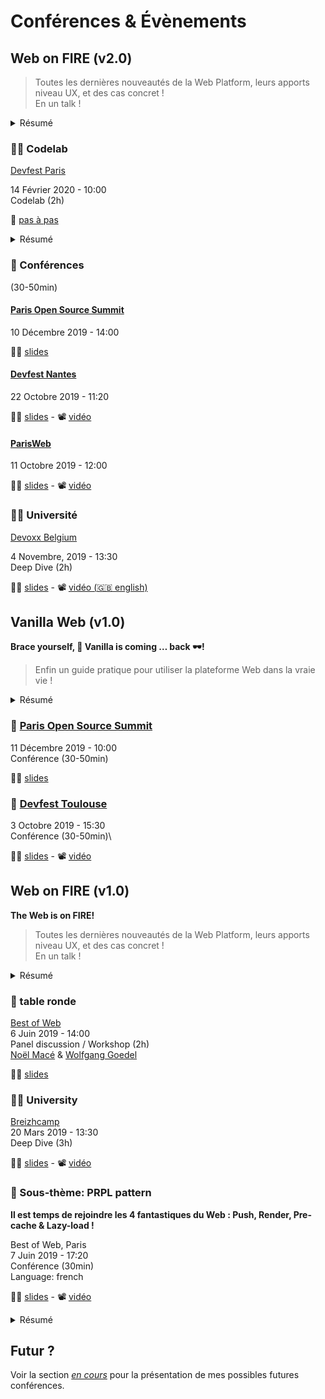 # Conférences & Évènements

## Web on FIRE (v2.0)

> Toutes les dernières nouveautés de la Web Platform, leurs apports niveau UX, et des cas concret !\
> En un talk !

<details>
  <summary>Résumé</summary>
La Web platform évolue en permanence ! Et ça fait 4 ans qu’on évoque les 4 même technos pour appliquer les 4 grands éléments qui font une bonne web app : Fast, Integrated, Reliable & Engaging !

Il est temps de se mettre à jour ! Prenons quelques minutes pour :

- faire le point sur les tous derniers drafts du W3C, WICG et WHATWG
- les démontrer dans le browser
- présenter leurs application concrêtes et ce que ça apporte à nos utilisateurs
- découvrir une méthodologie globale pour toujours opérer la transition sereinement

Alors, prêt pour le turfu du web ?!

</details>

### :man_technologist: Codelab

[Devfest Paris](https://devfest.gdgparis.com/sessions/the_web_is_still_on_f_i_r_e_workshop_/)

14 Février 2020 - 10:00\
Codelab (2h)

:open_book: [pas à pas](/02-codelabs/doc/modern-data-driven)

<details>
  <summary>Résumé</summary>
En 2015, le terme Progressive Web Apps faisait son apparition, et avec lui une nouvelle approche des applications web et mobile. Rapidement, le terme F.I.R.E. (Fast Integrated Relaiable & Engaging) a été utilisé pour résumer et globaliser cette approche permettant d’accompagner les développeurs et décideurs dans la mise en place d’applications web modernes.

Alors, prêt de quatre ans plus tard, qu’est ce qui a vraiment changé ?

Durant ce workshop, nous verrons ensemble comment cette approche est succeptible de guider la réalisation de toutes nos web apps, notamment en se penchant sur les méthodologies les plus importantes qu’elle a aménée.

Et bien entendu, nous verrons enfin comment les mettre en place (notament grâce aux nombreux outils créés ces dernières années) et continuer à les respecter sur toute la durée de vie de nos projets.

</details>

### :microphone: Conférences

(30-50min)

#### [Paris Open Source Summit](https://2019.opensourcesummit.paris/)

10 Décembre 2019 - 14:00

:man_teacher: [slides](https://poss19.wof.show/)

#### [Devfest Nantes](https://devfest2019.gdgnantes.com/sessions/the_web_is_on__f_i_r_e________conference_/)

22 Octobre 2019 - 11:20

:man_teacher: [slides](https://devfestnantes-2019.wof.show/) - :film_projector: [vidéo](https://youtu.be/_byWU9V4fXw)

#### [ParisWeb](https://www.paris-web.fr/2019/conferences/the-web-is-on-fire.php)

11 Octobre 2019 - 12:00

:man_teacher: [slides](https://parisweb-2019.wof.show/) - :film_projector: [vidéo](https://vimeo.com/380989996)

### 👨‍🏫 Université

[Devoxx Belgium](https://devoxx.be/speaker-details/?id=50822)

4 Novembre, 2019 - 13:30\
Deep Dive (2h)

:man_teacher: [slides](https://devoxxbe-2019.wof.show/) - :film_projector: [vidéo (:uk: english)](https://youtu.be/lfubOlz3JLI)

## Vanilla Web (v1.0)

**Brace yourself, :icecream: Vanilla is coming … back :dark_sunglasses:!**

> Enfin un guide pratique pour utiliser la plateforme Web dans la vraie vie !

<details>
  <summary>Résumé</summary>
Dans un monde de saveurs complexes et sophistiquées, la guerre du toping fait rage à Web-steros ! Face au champs de bataille, les pronostiques vont bon train pour savoir qui l’emportera entre le crunchy Angulaire, le fondant Reactifs et le décoratif Vue. Durant ce temps, loin de ces vicissitudes, la petite saveur basique vanille avance encore et toujours vers son destin. S’agirait-il du héro de la légende, susceptible de renverser le destin de ce monde sans heurts ?

Sache, voyageur, qu’elle est déjà passée par nos contrées. Viens, et écoute son histoire. Laisse-moi te raconter comment elle nous a permis de renverser notre vieux roi, et tu sauras enfin ce qui se prépare pour ton royaume.

</details>

### :microphone: [Paris Open Source Summit](https://2019.opensourcesummit.paris/)

11 Décembre 2019 - 10:00\
Conférence (30-50min)

:man_teacher: [slides](https://vanilla-poss19.wof.show/)

### :microphone: [Devfest Toulouse](https://2019.devfesttoulouse.fr/sessions/brace_yourself__vanilla_is_coming__back__/)

3 Octobre 2019 - 15:30\
Conférence (30-50min)\

:man_teacher: [slides](https://devfesttls19.wof.show/) - :film_projector: [vidéo](https://youtu.be/-d_Ka7OE4Xk)

## Web on FIRE (v1.0)

**The Web is on FIRE!**

> Toutes les dernières nouveautés de la Web Platform, leurs apports niveau UX, et des cas concret !\
> En un talk !

<details>
  <summary>Résumé</summary>
En 2015, le terme Progressive Web Apps faisait son apparition, et avec lui une nouvelle approche des applications web et mobile. Rapidement, le terme F.I.R.E. (Fast Integrated Relaiable & Engaging) a été utilisé pour résumer et globaliser cette approche permettant d'accompagner les développeurs et décideurs dans la mise en place d'applications web modernes.

Alors, prêt de quatre ans plus tard, qu'est ce qui a vraiment changé ?

Durant ce workshop, nous verrons ensemble comment cette approche est succeptible de guider la réalisation de toutes nos web apps, notamment en se penchant sur les méthodologies les plus importantes qu'elle a aménée.

Et bien entendu, nous verrons enfin comment les mettre en place (nottament grâce aux nombreux outils créés ces dernières années) et continuer à les respecter sur toute la durée de vie de nos projets.

</details>

### :busts_in_silhouette: table ronde

[Best of Web](https://www.bestofweb.paris/2019/)\
6 Juin 2019 - 14:00\
Panel discussion / Workshop (2h)\
[Noël Macé](https://twitter.com/noel_mace) & [Wolfgang Goedel](https://twitter.com/wgoedel)

:man_teacher: <a href="/slides/reveal/BoW-workshop-2019.html" target="_blank">slides</a>

### :man_teacher: University

[Breizhcamp](https://2019.breizhcamp.org/conference/programme/)\
20 Mars 2019 - 13:30\
Deep Dive (3h)

:man_teacher: <a href="/slides/reveal/breizhcamp-2019.html" target="_blank">slides</a> - :film_projector: [vidéo](https://youtu.be/OQ-dr-7pLaA)

### :microphone: Sous-thème: PRPL pattern

**Il est temps de rejoindre les 4 fantastiques du Web : Push, Render, Pre-cache & Lazy-load !**

Best of Web, Paris\
7 Juin 2019 - 17:20\
Conférence (30min)\
Language: french

:man_teacher: <a href="/slides/reveal/BoW-PRPL-2019.html" target="_blank">slides</a> - :film_projector: [vidéo](https://youtu.be/YSn8r0BDKTY)

<details>
  <summary>Résumé</summary>
Le PRPL Pattern, tu connais ?

Non ? Pour faire court, c'est juste LE pattern à mettre en place sur vos Web App pour de bonnes performances, en mettant à profit les dernières technos du web moderne comme l'HTTP/2, preload, les Services Workers ou encore les ES modules.

Sinon, c'est que tu as sans doute déjà lu un article par ci par là. Tu as peut-être alors trouvé ça vachement cool et novateur, mais bon, de là à le mettre en place dans le monde réel … ça a quand même l'air sacrément compliqué.

Eh bien figure toi que non ! Avec des outils comme PRPL-Server par exemple, rien de plus simple !

Du coup, ça te dit une démo, un pas à pas, et quelques approfondissements sur les technos sous-jascentes ? Alors on y va !

</details>

## Futur ?

Voir la section _[en cours](./futur/)_ pour la présentation de mes possibles futures conférences.
